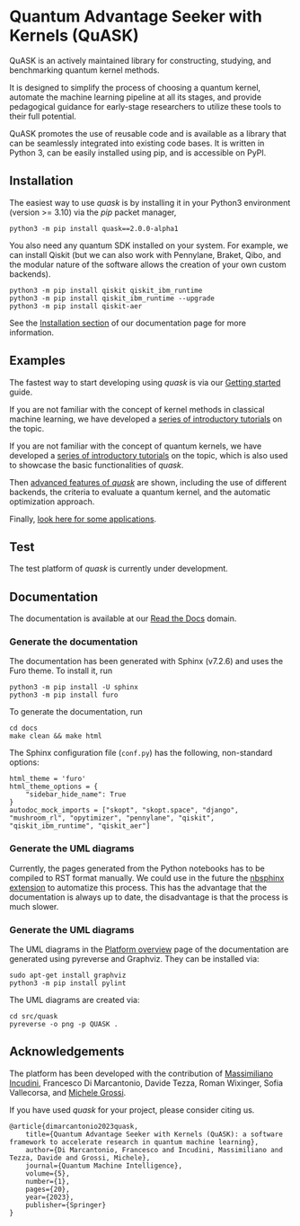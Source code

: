 # Quantum Advantage Seeker with Kernels (QuASK)

QuASK is an actively maintained library for constructing, studying, and benchmarking quantum kernel methods.

It is designed to simplify the process of choosing a quantum kernel, automate the machine learning pipeline at all its stages, and provide pedagogical guidance for early-stage researchers to utilize these tools to their full potential.

QuASK promotes the use of reusable code and is available as a library that can be seamlessly integrated into existing code bases. It is written in Python 3, can be easily installed using pip, and is accessible on PyPI.

## Installation 

The easiest way to use *quask* is by installing it in your Python3
environment (version >= 3.10) via the *pip* packet manager,

    python3 -m pip install quask==2.0.0-alpha1

You also need any quantum SDK installed on your system. For example, we can install Qiskit (but we can also work with Pennylane, Braket, Qibo, and the modular nature of the software allows the creation of your own custom backends).

    python3 -m pip install qiskit qiskit_ibm_runtime
    python3 -m pip install qiskit_ibm_runtime --upgrade
    python3 -m pip install qiskit-aer

See the [Installation section](https://quask.readthedocs.io/en/latest/installation.html) 
of our documentation page for more information.

## Examples

The fastest way to start developing using _quask_ is via our [Getting started](https://quask.readthedocs.io/en/latest/getting_started.html) guide.

If you are not familiar with the concept of kernel methods in classical machine learning, we have developed a [series of introductory tutorials](https://quask.readthedocs.io/en/latest/tutorials_classical/index.html) on the topic. 

If you are not familiar with the concept of quantum kernels, we have developed a [series of introductory tutorials](https://quask.readthedocs.io/en/latest/tutorials_quantum/index.html) on the topic, which is also used to showcase the basic functionalities of _quask_. 

Then [advanced features of _quask_](https://quask.readthedocs.io/en/latest/tutorials_quask/index.html) are shown, including the use of different backends, the criteria to evaluate a quantum kernel, and the automatic optimization approach.

Finally, [look here for some applications](https://quask.readthedocs.io/en/latest/tutorials_applications/index.html). 

## Test

The test platform of _quask_ is currently under development. 

## Documentation 

The documentation is available at our [Read the Docs](https://quask.readthedocs.io/en/latest/) domain. 

### Generate the documentation

The documentation has been generated with Sphinx (v7.2.6) and uses the Furo theme. To install it, run

    python3 -m pip install -U sphinx
    python3 -m pip install furo

To generate the documentation, run

    cd docs
    make clean && make html

The Sphinx configuration file (`conf.py`) has the following, non-standard options:

    html_theme = 'furo'
    html_theme_options = {
        "sidebar_hide_name": True
    }
    autodoc_mock_imports = ["skopt", "skopt.space", "django", "mushroom_rl", "opytimizer", "pennylane", "qiskit", "qiskit_ibm_runtime", "qiskit_aer"]

### Generate the UML diagrams

Currently, the pages generated from the Python notebooks has to be compiled to RST format manually. We could use in the future the [nbsphinx extension](https://docs.readthedocs.io/en/stable/guides/jupyter.html) to automatize this process. This has the advantage that the documentation is always up to date, the disadvantage is that the process is much slower. 

### Generate the UML diagrams

The UML diagrams in the [Platform overview](https://quask.readthedocs.io/en/latest/platform_overview.html) page of the documentation are generated using pyreverse and Graphviz. They can be installed via:

    sudo apt-get install graphviz
    python3 -m pip install pylint

The UML diagrams are created via: 

    cd src/quask
    pyreverse -o png -p QUASK .

## Acknowledgements

The platform has been developed with the contribution of [Massimiliano Incudini](incud.github.io), Francesco Di Marcantonio, Davide Tezza, Roman Wixinger, Sofia Vallecorsa, and [Michele Grossi](https://scholar.google.com/citations?user=cnfcO7cAAAAJ&hl=en). 

If you have used _quask_ for your project, please consider citing us.

    @article{dimarcantonio2023quask,
        title={Quantum Advantage Seeker with Kernels (QuASK): a software framework to accelerate research in quantum machine learning},
        author={Di Marcantonio, Francesco and Incudini, Massimiliano and Tezza, Davide and Grossi, Michele},
        journal={Quantum Machine Intelligence},
        volume={5},
        number={1},
        pages={20},
        year={2023},
        publisher={Springer}
    }
